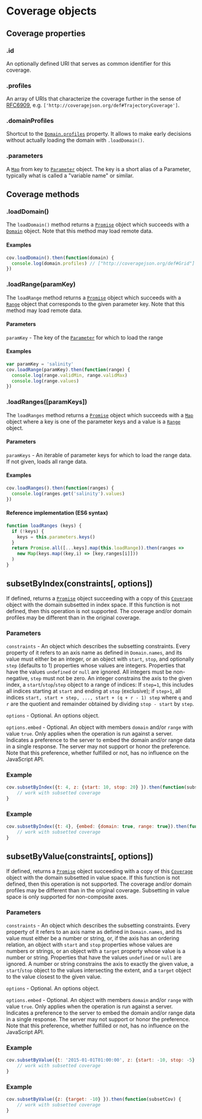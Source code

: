 # Coverage objects

## Coverage properties

### .id

An optionally defined URI that serves as common identifier for this coverage.

### .profiles

An array of URIs that characterize the coverage further in the sense of [RFC6909](https://www.ietf.org/rfc/rfc6906.txt), e.g. `['http://coveragejson.org/def#TrajectoryCoverage']`.

### .domainProfiles

Shortcut to the [`Domain.profiles`](Domain.md) property. It allows to make early decisions without actually loading the domain with `.loadDomain()`.

### .parameters

A [`Map`](https://developer.mozilla.org/de/docs/Web/JavaScript/Reference/Global_Objects/Map) from key to [`Parameter`](Parameter.md) object. The key is a short alias of a Parameter, typically what is called a "variable name" or similar.

## Coverage methods

### .loadDomain()

The `loadDomain()` method returns a [`Promise`](https://developer.mozilla.org/de/docs/Web/JavaScript/Reference/Global_Objects/Promise) object which succeeds with a [`Domain`](Domain.md) object. Note that this method may load remote data.

#### Examples

```js
cov.loadDomain().then(function(domain) {
  console.log(domain.profiles) // ["http://coveragejson.org/def#Grid"]
})
```

### .loadRange(paramKey)

The `loadRange` method returns a [`Promise`](https://developer.mozilla.org/de/docs/Web/JavaScript/Reference/Global_Objects/Promise) object which succeeds with a [`Range`](Range.md) object that corresponds to the given parameter key. Note that this method may load remote data.

#### Parameters

`paramKey` - The key of the [`Parameter`](Parameter.md) for which to load the range

#### Examples

```js
var paramKey = 'salinity'
cov.loadRange(paramKey).then(function(range) {
  console.log(range.validMin, range.validMax)
  console.log(range.values)
})
```

### .loadRanges([paramKeys])

The `loadRanges` method returns a [`Promise`](https://developer.mozilla.org/de/docs/Web/JavaScript/Reference/Global_Objects/Promise) object which succeeds with a [`Map`](https://developer.mozilla.org/de/docs/Web/JavaScript/Reference/Global_Objects/Map) object where a key is one of the parameter keys and a value is a [`Range`](Range.md) object.

#### Parameters

`paramKeys` - An iterable of parameter keys for which to load the range data. If not given, loads all range data.

#### Examples

```js
cov.loadRanges().then(function(ranges) {
  console.log(ranges.get('salinity').values)
})
```

#### Reference implementation (ES6 syntax)

```js
function loadRanges (keys) {
  if (!keys) {
    keys = this.parameters.keys()
  }
  return Promise.all([...keys].map(this.loadRange)).then(ranges =>
    new Map(keys.map((key,i) => [key,ranges[i]]))
  )
}
```

## subsetByIndex(constraints[, options])

If defined, returns a [`Promise`](https://developer.mozilla.org/de/docs/Web/JavaScript/Reference/Global_Objects/Promise) object succeeding with a copy of this [`Coverage`](Coverage.md) object with the domain subsetted in index space. If this function is not defined, then this operation is not supported. The coverage and/or domain profiles may be different than in the original coverage.

### Parameters

`constraints` - An object which describes the subsetting constraints. Every property of it refers to an axis name as defined in `Domain.names`, and its value must either be an integer, or an object with `start`, `stop`, and optionally `step` (defaults to 1) properties whose values are integers. Properties that have the values `undefined` or `null` are ignored. All integers must be non-negative, `step` must not be zero. An integer constrains the axis to the given index, a `start`/`stop`/`step` object to a range of indices: If `step=1`, this includes all indices starting at `start` and ending at `stop` (exclusive); if `step>1`, all indices `start, start + step, ..., start + (q + r - 1) step` where `q` and `r` are the quotient and remainder obtained by dividing `stop - start` by `step`.

`options` - Optional. An options object.

`options.embed` - Optional. An object with members `domain` and/or `range` with value `true`. Only applies when the operation is run against a server. Indicates a preference to the server to embed the domain and/or range data in a single response. The server may not support or honor the preference. Note that this preference, whether fulfilled or not, has no influence on the JavaScript API.

### Example

```js
cov.subsetByIndex({t: 4, z: {start: 10, stop: 20} }).then(function(subsetCov) {
    // work with subsetted coverage
}
```

### Example

```js
cov.subsetByIndex({t: 4}, {embed: {domain: true, range: true}).then(function(subsetCov) {
    // work with subsetted coverage
}
```

## subsetByValue(constraints[, options])

If defined, returns a [`Promise`](https://developer.mozilla.org/de/docs/Web/JavaScript/Reference/Global_Objects/Promise) object succeeding with a copy of this [`Coverage`](Coverage.md) object with the domain subsetted in value space. If this function is not defined, then this operation is not supported. The coverage and/or domain profiles may be different than in the original coverage. Subsetting in value space is only supported for non-composite axes.

### Parameters

`constraints` - An object which describes the subsetting constraints. Every property of it refers to an axis name as defined in `Domain.names`, and its value must either be a number or string, or, if the axis has an ordering relation, an object with `start` and `stop` properties whose values are numbers or strings, or an object with a `target` property whose value is a number or string. Properties that have the values `undefined` or `null` are ignored. A number or string constrains the axis to exactly the given value, a `start`/`stop` object to the values intersecting the extent, and a `target` object to the value closest to the given value.

`options` - Optional. An options object.

`options.embed` - Optional. An object with members `domain` and/or `range` with value `true`. Only applies when the operation is run against a server. Indicates a preference to the server to embed the domain and/or range data in a single response. The server may not support or honor the preference. Note that this preference, whether fulfilled or not, has no influence on the JavaScript API.

### Example

```js
cov.subsetByValue({t: '2015-01-01T01:00:00', z: {start: -10, stop: -5} }).then(function(subsetCov) {
    // work with subsetted coverage
}
```

### Example

```js
cov.subsetByValue({z: {target: -10} }).then(function(subsetCov) {
    // work with subsetted coverage
}
```
